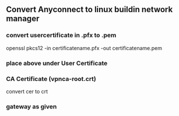 ## Convert Anyconnect to linux buildin network manager
### convert usercertificate in .pfx to .pem
openssl pkcs12 -in certificatename.pfx -out certificatename.pem
### place above under User Certificate
### CA Certificate (vpnca-root.crt) 
convert cer to crt
### gateway as given
